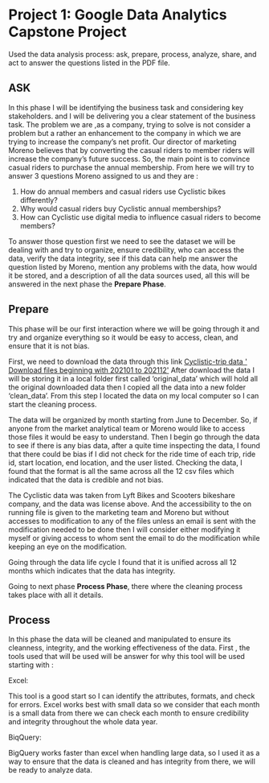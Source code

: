# Project 1: Google Data Analytics Capstone Project 

Used the data analysis process: ask, prepare, process, analyze, share, and act to answer the questions listed in the PDF file.

## ASK

In this phase I will be identifying the business task and considering key stakeholders. and I will be delivering you a clear statement of the business task.
The problem we are ,as a company, trying to solve is not consider a problem but a rather an enhancement to the company in which we are trying to increase the company’s net profit. Our director of marketing Moreno believes that by converting the casual riders to member riders will increase the company’s future success. So, the main point is to convince casual riders to purchase the annual membership. From here we will try to answer 3 questions Moreno assigned to us and they are :

1. How do annual members and casual riders use Cyclistic bikes differently?
2. Why would casual riders buy Cyclistic annual memberships?
3. How can Cyclistic use digital media to influence casual riders to become members?

To answer those question first we need to see the dataset we will be dealing with and try to organize, ensure credibility, who can access the data, verify the data integrity, see if this data can help me answer the question listed by Moreno, mention any problems with the data, how would it be stored, and a description of all the data sources used, all this will be answered in the next phase the **Prepare Phase**.

## Prepare

This phase will be our first interaction where we will be going through it and try and organize everything so it would be easy to access, clean, and ensure that it is not bias.

First, we need to download the data through this link [Cyclistic-trip data ' Download files beginning with 202101 to 202112'](https://divvy-tripdata.s3.amazonaws.com/index.html)
After download the data I will be storing it in a local folder first called ‘original_data’ which will hold all the original downloaded data then I copied all the data into a new folder ‘clean_data’. From this step I located the data on my local computer so I can start the cleaning process.

The data will be organized by month starting from June to December. So, if anyone from the market analytical team or Moreno would like to access those files it would be easy to understand. Then I begin go through the data to see if there is any bias data, after a quite time inspecting the data, I found that there could be bias if I did not check for the ride time of each trip, ride id, start location, end location, and the user listed. Checking the data, I found that the format is all the same across all the 12 csv files which indicated that the data is credible and not bias.

The Cyclistic data was taken from Lyft Bikes and Scooters bikeshare company, and the data was license above. And the accessibility to the on running file is given to the marketing team and Moreno but without accesses to modification to any of the files unless an email is sent with the modification needed to be done then I will consider either modifying it myself or giving access to whom sent the email to do the modification while keeping an eye on the modification.

Going through the data life cycle I found that it is unified across all 12 months which indicates that the data has integrity.

Going to next phase **Process Phase**, there where the cleaning process takes place with all it details.

## Process

In this phase the data will be cleaned and manipulated to ensure its cleanness, integrity, and the working effectiveness of the data.
First , the tools used that will be used will be answer for why this tool will be used starting with :

Excel:

This tool is a good start so I can identify the attributes, formats, and check for errors. Excel works best with small data so we consider that each month is a small data from there we can check each month to ensure credibility and integrity throughout the whole data year.

BiqQuery:

BigQuery works faster than excel when handling large data, so I used it as a way to ensure that the data is cleaned and has integrity from there, we will be ready to analyze data.

